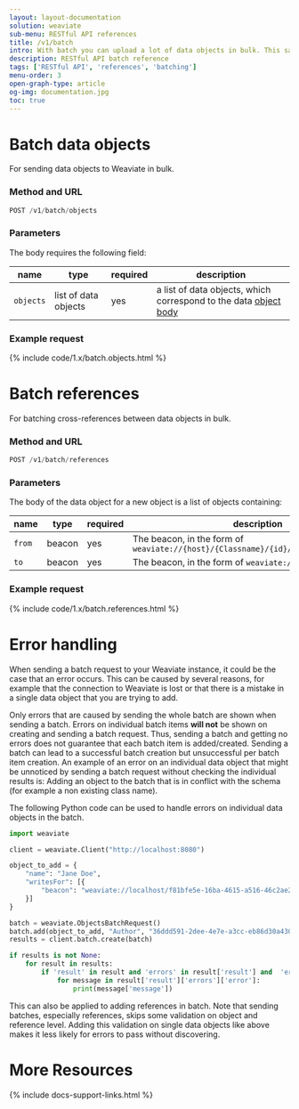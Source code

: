 ```yaml
---
layout: layout-documentation
solution: weaviate
sub-menu: RESTful API references
title: /v1/batch
intro: With batch you can upload a lot of data objects in bulk. This saves time compared to a lot of single request.
description: RESTful API batch reference
tags: ['RESTful API', 'references', 'batching']
menu-order: 3
open-graph-type: article
og-img: documentation.jpg
toc: true
---
```


# Batch data objects

For sending data objects to Weaviate in bulk.

### Method and URL

```js
POST /v1/batch/objects
```

### Parameters

The body requires the following field:

| name | type | required | description |
| ---- | ---- | ---- | ---- |
| `objects` | list of data objects | yes | a list of data objects, which correspond to the data [object body](./objects.html#parameters-1) |

### Example request

{% include code/1.x/batch.objects.html %}

# Batch references

For batching cross-references between data objects in bulk.

### Method and URL

```js
POST /v1/batch/references
```

### Parameters

The body of the data object for a new object is a list of objects containing:

| name | type | required | description |
| ---- | ---- | ---- | ---- |
| `from` | beacon | yes | The beacon, in the form of `weaviate://{host}/{Classname}/{id}/{cref_property_name}` |
| `to` | beacon | yes | The beacon, in the form of `weaviate://{host}/{id}` |

### Example request

{% include code/1.x/batch.references.html %}


# Error handling

When sending a batch request to your Weaviate instance, it could be the case that an error occurs. This can be caused by several reasons, for example that the connection to Weaviate is lost or that there is a mistake in a single data object that you are trying to add.

Only errors that are caused by sending the whole batch are shown when sending a batch. Errors on individual batch items **will not** be shown on creating and sending a batch request. Thus, sending a batch and getting no errors does not guarantee that each batch item is added/created. Sending a batch can lead to a successful batch creation but unsuccessful per batch item creation. An example of an error on an individual data object that might be unnoticed by sending a batch request without checking the individual results is: Adding an object to the batch that is in conflict with the schema (for example a non existing class name).

The following Python code can be used to handle errors on individual data objects in the batch. 

```python
import weaviate

client = weaviate.Client("http://localhost:8080")

object_to_add = {
    "name": "Jane Doe",
    "writesFor": [{
        "beacon": "weaviate://localhost/f81bfe5e-16ba-4615-a516-46c2ae2e5a80"
    }]
}

batch = weaviate.ObjectsBatchRequest()
batch.add(object_to_add, "Author", "36ddd591-2dee-4e7e-a3cc-eb86d30a4303")
results = client.batch.create(batch)

if results is not None:
    for result in results:
        if 'result' in result and 'errors' in result['result'] and  'error' in result['result']['errors']:
            for message in result['result']['errors']['error']:
                print(message['message'])
```

This can also be applied to adding references in batch. Note that sending batches, especially references, skips some validation on object and reference level. Adding this validation on single data objects like above makes it less likely for errors to pass without discovering. 


# More Resources

{% include docs-support-links.html %}